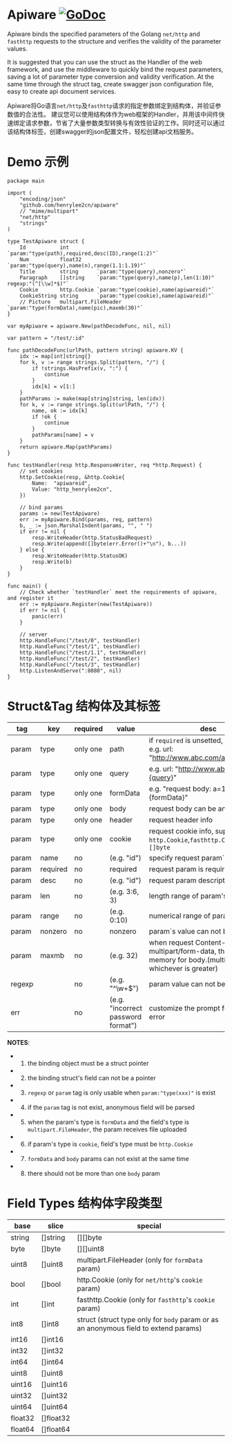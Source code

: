 # Apiware    [![GoDoc](https://godoc.org/github.com/tsuna/gohbase?status.png)](https://godoc.org/github.com/henrylee2cn/apiware)

Apiware binds the specified parameters of the Golang `net/http` and `fasthttp` requests to the structure and verifies the validity of the parameter values.

It is suggested that you can use the struct as the Handler of the web framework, and use the middleware to quickly bind the request parameters, saving a lot of parameter type conversion and validity verification. At the same time through the struct tag, create swagger json configuration file, easy to create api document services.

Apiware将Go语言`net/http`及`fasthttp`请求的指定参数绑定到结构体，并验证参数值的合法性。
建议您可以使用结构体作为web框架的Handler，并用该中间件快速绑定请求参数，节省了大量参数类型转换与有效性验证的工作。同时还可以通过该结构体标签，创建swagger的json配置文件，轻松创建api文档服务。

# Demo 示例

```
package main

import (
    "encoding/json"
    "github.com/henrylee2cn/apiware"
    // "mime/multipart"
    "net/http"
    "strings"
)

type TestApiware struct {
    Id           int         `param:"type(path),required,desc(ID),range(1:2)"`
    Num          float32     `param:"type(query),name(n),range(1.1:1.19)"`
    Title        string      `param:"type(query),nonzero"`
    Paragraph    []string    `param:"type(query),name(p),len(1:10)" regexp:"(^[\\w]*$)"`
    Cookie       http.Cookie `param:"type(cookie),name(apiwareid)"`
    CookieString string      `param:"type(cookie),name(apiwareid)"`
    // Picture   multipart.FileHeader `param:"type(formData),name(pic),maxmb(30)"`
}

var myApiware = apiware.New(pathDecodeFunc, nil, nil)

var pattern = "/test/:id"

func pathDecodeFunc(urlPath, pattern string) apiware.KV {
    idx := map[int]string{}
    for k, v := range strings.Split(pattern, "/") {
        if !strings.HasPrefix(v, ":") {
            continue
        }
        idx[k] = v[1:]
    }
    pathParams := make(map[string]string, len(idx))
    for k, v := range strings.Split(urlPath, "/") {
        name, ok := idx[k]
        if !ok {
            continue
        }
        pathParams[name] = v
    }
    return apiware.Map(pathParams)
}

func testHandler(resp http.ResponseWriter, req *http.Request) {
    // set cookies
    http.SetCookie(resp, &http.Cookie{
        Name:  "apiwareid",
        Value: "http_henrylee2cn",
    })

    // bind params
    params := new(TestApiware)
    err := myApiware.Bind(params, req, pattern)
    b, _ := json.MarshalIndent(params, "", " ")
    if err != nil {
        resp.WriteHeader(http.StatusBadRequest)
        resp.Write(append([]byte(err.Error()+"\n"), b...))
    } else {
        resp.WriteHeader(http.StatusOK)
        resp.Write(b)
    }
}

func main() {
    // Check whether `testHandler` meet the requirements of apiware, and register it
    err := myApiware.Register(new(TestApiware))
    if err != nil {
        panic(err)
    }

    // server
    http.HandleFunc("/test/0", testHandler)
    http.HandleFunc("/test/1", testHandler)
    http.HandleFunc("/test/1.1", testHandler)
    http.HandleFunc("/test/2", testHandler)
    http.HandleFunc("/test/3", testHandler)
    http.ListenAndServe(":8080", nil)
}
```

# Struct&Tag 结构体及其标签

tag   |   key    | required |     value     |   desc
------|----------|----------|---------------|----------------------------------
param |   type   | only one |     path      | if `required` is unsetted, auto set it. e.g. url: "http://www.abc.com/a/{path}"
param |   type   | only one |     query     | e.g. url: "http://www.abc.com/a?b={query}"
param |   type   | only one |     formData  | e.g. "request body: a=123&b={formData}"
param |   type   | only one |     body      | request body can be any content
param |   type   | only one |     header    | request header info
param |   type   | only one |     cookie    | request cookie info, support type: `http.Cookie`,`fasthttp.Cookie`,`string`,`[]byte`
param |   name   |    no    |  (e.g. "id")  | specify request param`s name
param | required |    no    |   required    | request param is required
param |   desc   |    no    |  (e.g. "id")  | request param description
param |   len    |    no    | (e.g. 3:6, 3) | length range of param's value
param |   range  |    no    |  (e.g. 0:10)  | numerical range of param's value
param |  nonzero |    no    |    nonzero    | param`s value can not be zero
param |   maxmb  |    no    |   (e.g. 32)   | when request Content-Type is multipart/form-data, the max memory for body.(multi-param, whichever is greater)
regexp|          |    no    |(e.g. "^\\w+$")| param value can not be null
err   |          |    no    |(e.g. "incorrect password format")| customize the prompt for validation error

**NOTES**:
* 1. the binding object must be a struct pointer
* 2. the binding struct's field can not be a pointer
* 3. `regexp` or `param` tag is only usable when `param:"type(xxx)"` is exist
* 4. if the `param` tag is not exist, anonymous field will be parsed
* 5. when the param's type is `formData` and the field's type is `multipart.FileHeader`, the param receives file uploaded
* 6. if param's type is `cookie`, field's type must be `http.Cookie`
* 7. `formData` and `body` params can not exist at the same time
* 8. there should not be more than one `body` param

# Field Types 结构体字段类型

base    |   slice    | special
--------|------------|-------------------------------------------------------
string  |  []string  | [][]byte
byte    |  []byte    | [][]uint8
uint8   |  []uint8   | multipart.FileHeader (only for `formData` param)
bool    |  []bool    | http.Cookie (only for `net/http`'s `cookie` param)
int     |  []int     | fasthttp.Cookie (only for `fasthttp`'s `cookie` param)
int8    |  []int8    | struct (struct type only for `body` param or as an anonymous field to extend params)
int16   |  []int16   |
int32   |  []int32   |
int64   |  []int64   |
uint8   |  []uint8   |
uint16  |  []uint16  |
uint32  |  []uint32  |
uint64  |  []uint64  |
float32 |  []float32 |
float64 |  []float64 |
